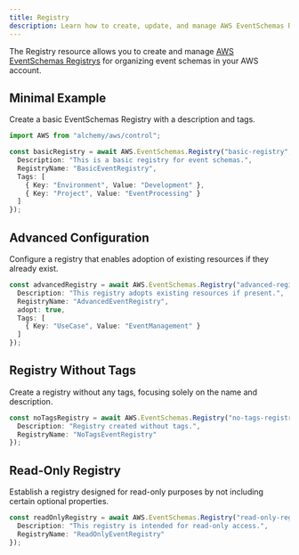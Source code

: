 ```yaml
---
title: Registry
description: Learn how to create, update, and manage AWS EventSchemas Registrys using Alchemy Cloud Control.
---
```


The Registry resource allows you to create and manage [AWS EventSchemas Registrys](https://docs.aws.amazon.com/eventschemas/latest/userguide/) for organizing event schemas in your AWS account.

## Minimal Example

Create a basic EventSchemas Registry with a description and tags.

```ts
import AWS from "alchemy/aws/control";

const basicRegistry = await AWS.EventSchemas.Registry("basic-registry", {
  Description: "This is a basic registry for event schemas.",
  RegistryName: "BasicEventRegistry",
  Tags: [
    { Key: "Environment", Value: "Development" },
    { Key: "Project", Value: "EventProcessing" }
  ]
});
```

## Advanced Configuration

Configure a registry that enables adoption of existing resources if they already exist.

```ts
const advancedRegistry = await AWS.EventSchemas.Registry("advanced-registry", {
  Description: "This registry adopts existing resources if present.",
  RegistryName: "AdvancedEventRegistry",
  adopt: true,
  Tags: [
    { Key: "UseCase", Value: "EventManagement" }
  ]
});
```

## Registry Without Tags

Create a registry without any tags, focusing solely on the name and description.

```ts
const noTagsRegistry = await AWS.EventSchemas.Registry("no-tags-registry", {
  Description: "Registry created without tags.",
  RegistryName: "NoTagsEventRegistry"
});
```

## Read-Only Registry

Establish a registry designed for read-only purposes by not including certain optional properties.

```ts
const readOnlyRegistry = await AWS.EventSchemas.Registry("read-only-registry", {
  Description: "This registry is intended for read-only access.",
  RegistryName: "ReadOnlyEventRegistry"
});
```